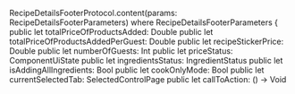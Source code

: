 RecipeDetailsFooterProtocol.content(params: RecipeDetailsFooterParameters)
where
RecipeDetailsFooterParameters {
public let totalPriceOfProductsAdded: Double
public let totalPriceOfProductsAddedPerGuest: Double
public let recipeStickerPrice: Double
public let numberOfGuests: Int
public let priceStatus: ComponentUiState
public let ingredientsStatus: IngredientStatus
public let isAddingAllIngredients: Bool
public let cookOnlyMode: Bool
public let currentSelectedTab: SelectedControlPage
public let callToAction: () -> Void